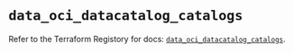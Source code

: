 # `data_oci_datacatalog_catalogs`

Refer to the Terraform Registory for docs: [`data_oci_datacatalog_catalogs`](https://registry.terraform.io/providers/oracle/oci/6.18.0/docs/data-sources/datacatalog_catalogs).
